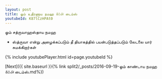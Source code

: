 ```yaml
---
layout: post
title: ஓம் உதீரணாய நமஹ ௧௦௮ டைம்ஸ்
youtubeId: K87lCzHPAt0
---
```

 
 
 ஓம் சத்ருவாஹஸ்தாய நமஹ  
 
 - ஸ்த்ருவா என்று அழைக்கப்படும் தீ தியாகத்தில் பயன்படுத்தப்படும் லேடலை யார் சுமக்கிறார்கள் 
 
  
 
  
 
 
 
 
 
 


{% include youtubePlayer.html id=page.youtubeId %}
 
[Next]({{ site.baseurl }}{% link  split2/_posts/2016-09-19-ஓம் காண்டாய நமஹ ௧௦௮ டைம்ஸ்.md%})
 
